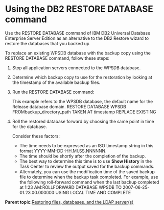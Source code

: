 # Using the DB2 RESTORE DATABASE command 

Use the RESTORE DATABASE command of IBM DB2 Universal Database Enterprise Server Edition as an alternative to the DB2 Restore wizard to restore the databases that you backed up.

To replace an existing WPSDB database with the backup copy using the RESTORE DATABASE command, follow these steps:

1.  Stop all application servers connected to the WPSDB database.

2.  Determine which backup copy to use for the restoration by looking at the timestamp of the available backup files.

3.  Run the RESTORE DATABASE command:

    This example refers to the WPSDB database, the default name for the Release database domain. RESTORE DATABASE WPSDB FROMbackup\_directory\_path TAKEN AT timestamp REPLACE EXISTING

4.  Roll the restored database forward by choosing the same point in time for the database.

    Consider these factors:

    -   The time needs to be expressed as an ISO timestamp string in this format YYYY-MM-DD-HH.MI.SS.NNNNNN.
    -   The time should be shortly after the completion of the backup.
    -   The best way to determine this time is to use **Show History** in the Task Center to review the output saved for the backup commands.
    -   Alternately, you can use the modification time of the saved backup file to determine when the backup task completed.
    For example, use the following roll-forward command when the last backup completed at 1:23 AM:ROLLFORWARD DATABASE WPSDB TO 2007-06-25-01.23.00.000000 USING LOCAL TIME AND COMPLETE


**Parent topic:**[Restoring files, databases, and the LDAP server\(s\) ](../admin-system/i_wadm_t_restr_winlinux.md)

